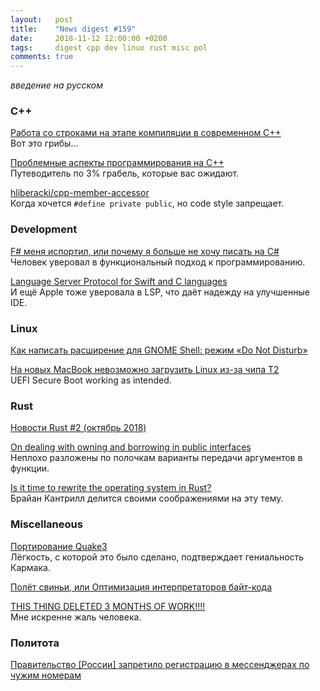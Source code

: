 ```yaml
---
layout:   post
title:    "News digest #159"
date:     2018-11-12 12:00:00 +0200
tags:     digest cpp dev linux rust misc pol
comments: true
---
```


_введение на русском_

### C++

[Работа со строками на этапе компиляции в современном C++](https://habr.com/post/428846/)<br/>
Вот это грибы...

[Проблемные аспекты программирования на С++](https://habr.com/post/428898/)<br/>
Путеводитель по 3% грабель, которые вас ожидают.

[hliberacki/cpp-member-accessor](https://github.com/hliberacki/cpp-member-accessor)<br/>
Когда хочется `#define private public`, но code style запрещает.

### Development

[F# меня испортил, или почему я больше не хочу писать на C#](https://habr.com/post/428930/)<br/>
Человек уверовал в функциональный подход к программированию.

[Language Server Protocol for Swift and C languages](https://nshipster.com/language-server-protocol/)<br/>
И ещё Apple тоже уверовала в LSP, что даёт надежду на улучшенные IDE.

### Linux

[Как написать расширение для GNOME Shell: режим «Do Not Disturb»](https://habr.com/post/428187/)

[На новых MacBook невозможно загрузить Linux из-за чипа T2](https://habr.com/post/429070/)<br/>
UEFI Secure Boot working as intended.

### Rust

[Новости Rust #2 (октябрь 2018)](https://habr.com/post/429038/)

[On dealing with owning and borrowing in public interfaces](https://phaazon.net/blog/on-owning-borrowing-pub-interface)<br/>
Неплохо разложены по полочкам варианты передачи аргументов в функции.

[Is it time to rewrite the operating system in Rust?](https://www.slideshare.net/bcantrill/is-it-time-to-rewrite-the-operating-system-in-rust)<br/>
Брайан Кантрилл делится своими соображениями на эту тему.

### Miscellaneous

[Портирование Quake3](https://habr.com/company/embox/blog/428634/)<br/>
Лёгкость, с которой это было сделано, подтверждает гениальность Кармака.

[Полёт свиньи, или Оптимизация интерпретаторов байт-кода](https://habr.com/company/badoo/blog/428878/)

[THIS THING DELETED 3 MONTHS OF WORK!!!!](https://github.com/Microsoft/vscode/issues/324050)<br/>
Мне искренне жаль человека.

### Политота

[Правительство [России] запретило регистрацию в мессенджерах по чужим номерам](https://habr.com/post/428874/)
